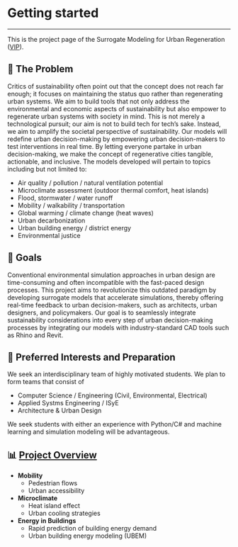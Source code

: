 # Getting started

---


This is the project page of the Surrogate Modeling for Urban Regeneration ([VIP][VIP]).


## 📝 The Problem

Critics of sustainability often point out that the concept does not reach far enough; it focuses on maintaining the status quo rather than regenerating urban systems. We aim to build tools that not only address the environmental and economic aspects of sustainability but also empower to regenerate urban systems with society in mind. This is not merely a technological pursuit; our aim is not to build tech for tech’s sake. Instead, we aim to amplify the societal perspective of sustainability. Our models will redefine urban decision-making by empowering urban decision-makers to test interventions in real time. By letting everyone partake in urban decision-making, we make the concept of regenerative cities tangible, actionable, and inclusive. The models developed will pertain to topics including but not limited to: 

- Air quality / pollution / natural ventilation potential 
- Microclimate assessment (outdoor thermal comfort, heat islands)
- Flood, stormwater / water runoff 
- Mobility / walkability / transportation 
- Global warming / climate change (heat waves) 
- Urban decarbonization
- Urban building energy / district energy 
- Environmental justice  


## 🎯 Goals

Conventional environmental simulation approaches in urban design are time-consuming and often incompatible with the fast-paced design processes. This project aims to revolutionize this outdated paradigm by developing surrogate models that accelerate simulations, thereby offering real-time feedback to urban decision-makers, such as architects, urban designers, and policymakers. Our goal is to seamlessly integrate sustainability considerations into every step of urban decision-making processes by integrating our models with industry-standard CAD tools such as Rhino and Revit.


## 📌 Preferred Interests and Preparation


We seek an interdisciplinary team of highly motivated students. We plan to form teams that consist of 

- Computer Science / Engineering (Civil, Environmental, Electrical) 
- Applied Systms Engineering / ISyE
- Architecture & Urban Design

  
We seek students with either an experience with Python/C# and machine learning and simulation modeling will be advantageous.


## 📊 [Project Overview](https://vip-smur.github.io/wiki/projects/)

- **Mobility**
    - Pedestrian flows
    - Urban accessibility
- **Microclimate**
    - Heat island effect
    - Urban cooling strategies
- **Energy in Buildings**
    - Rapid prediction of building energy demand
    - Urban building energy modeling (UBEM)




[VIP]: https://vip.gatech.edu/vip-vertically-integrated-projects-program "The Vertically Integrated Projects (VIP) Program is a transformative approach to enhancing higher education by engaging undergraduate and graduate students in ambitious, long-term, large-scale, multidisciplinary project teams that are led by faculty. The program has been rigorously evaluated and refined over more than two decades.<br><br> In VIP, teams of undergraduate students – from various years, disciplines and backgrounds – work with faculty and graduate students in their areas of scholarship and exploration. Undergraduate students earn academic credit for their work and have direct experience with the innovation process, while faculty and graduate students benefit from the extended efforts of their teams."
